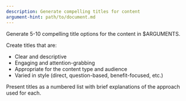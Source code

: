 ```yaml
---
description: Generate compelling titles for content
argument-hint: path/to/document.md
---
```


Generate 5-10 compelling title options for the content in $ARGUMENTS.

Create titles that are:
- Clear and descriptive
- Engaging and attention-grabbing
- Appropriate for the content type and audience
- Varied in style (direct, question-based, benefit-focused, etc.)

Present titles as a numbered list with brief explanations of the approach used for each.